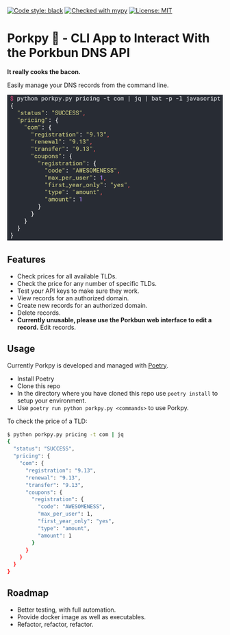 [![Code style: black](https://img.shields.io/badge/code%20style-black-000000.svg)](https://github.com/psf/black)
[![Checked with mypy](http://www.mypy-lang.org/static/mypy_badge.svg)](http://mypy-lang.org/)
[![License: MIT](https://img.shields.io/badge/License-MIT-yellow.svg)](https://opensource.org/licenses/MIT)

# Porkpy 🐷 - CLI App to Interact With the Porkbun DNS API

**It really cooks the bacon.**

Easily manage your DNS records from the command line.

![Example Screenshot](screenshot.png)

## Features

* Check prices for all available TLDs.
* Check the price for any number of specific TLDs.
* Test your API keys to make sure they work.
* View records for an authorized domain.
* Create new records for an authorized domain.
* Delete records.
* **Currently unusable, please use the Porkbun web interface to edit a record.** Edit records.

## Usage

Currently Porkpy is developed and managed with [Poetry](https://python-poetry.org/).

- Install Poetry
- Clone this repo
- In the directory where you have cloned this repo use `poetry install` to setup your environment.
- Use `poetry run python porkpy.py <commands>` to use Porkpy.

To check the price of a TLD:

```sh
$ python porkpy.py pricing -t com | jq
{
  "status": "SUCCESS",
  "pricing": {
    "com": {
      "registration": "9.13",
      "renewal": "9.13",
      "transfer": "9.13",
      "coupons": {
        "registration": {
          "code": "AWESOMENESS",
          "max_per_user": 1,
          "first_year_only": "yes",
          "type": "amount",
          "amount": 1
        }
      }
    }
  }
}
```

## Roadmap

- Better testing, with full automation.
- Provide docker image as well as executables.
- Refactor, refactor, refactor.

